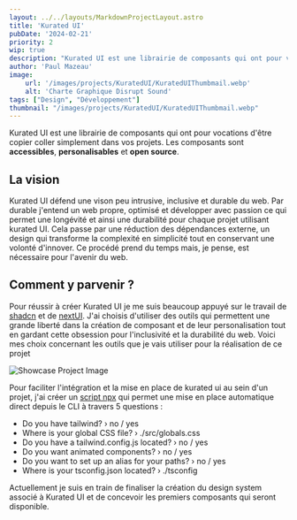 ```yaml
---
layout: ../../layouts/MarkdownProjectLayout.astro
title: 'Kurated UI'
pubDate: '2024-02-21'
priority: 2
wip: true
description: "Kurated UI est une librairie de composants qui ont pour vocations d'être copier coller simplement dans vos projets. Les composants sont accessibles, personalisables et open source. "
author: 'Paul Mazeau'
image:
    url: '/images/projects/KuratedUI/KuratedUIThumbmail.webp'
    alt: 'Charte Graphique Disrupt Sound'
tags: ["Design", "Développement"]
thumbnail: "/images/projects/KuratedUI/KuratedUIThumbmail.webp"
---
```


Kurated UI est une librairie de composants qui ont pour vocations d'être copier coller simplement dans vos projets. Les composants sont **accessibles**, **personalisables** et **open source**. 

## La vision 

Kurated UI défend une vison peu intrusive, inclusive et durable du web. Par durable j'entend un web propre, optimisé et développer avec passion ce qui permet une longévité et ainsi une durabilité pour chaque projet utilisant kurated UI. Cela passe par une réduction des dépendances externe, un design qui transforme la complexité en simplicité tout en conservant une volonté d'innover. Ce procédé prend du temps mais, je pense, est nécessaire pour l'avenir du web.

## Comment y parvenir ?

Pour réussir à créer Kurated UI je me suis beaucoup appuyé sur le travail de [shadcn](https://shadcn.com) et de [nextUI](http://nextui.org). J'ai choisis d'utiliser des outils qui permettent une grande liberté dans la création de composant et de leur personalisation tout en gardant cette obsession pour l'inclusivité et la durabilité du web. Voici mes choix concernant les outils que je vais utiliser pour la réalisation de ce projet

<img src="/images/projects/KuratedUI/KuratedUIStack.webp" alt="Showcase Project Image" class="blog-content-image"/>

Pour faciliter l'intégration et la mise en place de kurated ui au sein d'un projet, j'ai créer un [script npx](https://www.npmjs.com/package/kurated-ui) qui permet une mise en place automatique direct depuis le CLI à travers 5 questions : 
- Do you have tailwind? › no / yes
- Where is your global CSS file? › ./src/globals.css
- Do you have a tailwind.config.js located? › no / yes 
- Do you want animated components? › no / yes
- Do you want to set up an alias for your paths? › no / yes
- Where is your tsconfig.json located? › ./tsconfig


Actuellement je suis en train de finaliser la création du design system associé à Kurated UI et de concevoir les premiers composants qui seront disponible. 
